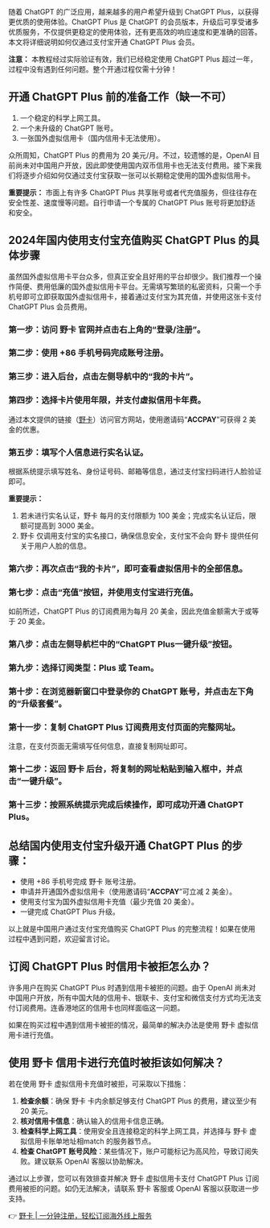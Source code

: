 随着 ChatGPT 的广泛应用，越来越多的用户希望升级到 ChatGPT Plus，以获得更优质的使用体验。ChatGPT Plus 是 ChatGPT 的会员版本，升级后可享受诸多优质服务，不仅提供更稳定的使用体验，还有更高效的响应速度和更准确的回答。本文将详细说明如何仅通过支付宝开通 ChatGPT Plus 会员。

**注意：** 本教程经过实际验证有效，我们已经稳定使用 ChatGPT Plus 超过一年，过程中没有遇到任何问题。整个开通过程仅需十分钟！

## 开通 ChatGPT Plus 前的准备工作（缺一不可）

1. 一个稳定的科学上网工具。
2. 一个未升级的 ChatGPT 账号。
3. 一张国外虚拟信用卡（国内信用卡无法使用）。

众所周知，ChatGPT Plus 的费用为 20 美元/月。不过，较遗憾的是，OpenAI 目前尚未对中国用户开放，因此即使使用国内双币信用卡也无法支付费用。接下来我们将逐步介绍如何仅通过支付宝获取一张可以长期稳定使用的国外虚拟信用卡。

**重要提示：** 市面上有许多 ChatGPT Plus 共享账号或者代充值服务，但往往存在安全性差、速度慢等问题。自行申请一个专属的 ChatGPT Plus 账号将更加舒适和安全。

## 2024年国内使用支付宝充值购买 ChatGPT Plus 的具体步骤

虽然国外虚拟信用卡平台众多，但真正安全且好用的平台却很少。我们推荐一个操作简便、费用低廉的国外虚拟信用卡平台。无需填写繁琐的私密资料，只需一个手机号即可立即获取国外虚拟信用卡，接着通过支付宝为其充值，并使用这张卡支付 ChatGPT Plus 会员费用。

### 第一步：访问 野卡 官网并点击右上角的“登录/注册”。

### 第二步：使用 +86 手机号码完成账号注册。

### 第三步：进入后台，点击左侧导航中的“我的卡片”。

### 第四步：选择卡片使用年限，并支付虚拟信用卡年费。

通过本文提供的链接（[野卡](https://bit.ly/bewildcard)）访问官方网站，使用邀请码“**ACCPAY**”可获得 2 美金的优惠。

### 第五步：填写个人信息进行实名认证。

根据系统提示填写姓名、身份证号码、邮箱等信息，通过支付宝扫码进行人脸验证即可。

**重要提示：**
1. 若未进行实名认证，野卡 每月的支付限额为 100 美金；完成实名认证后，限额可提高到 3000 美金。
2. 野卡 仅调用支付宝的实名接口，确保信息安全，支付宝不会向 野卡 提供任何关于用户人脸的信息。

### 第六步：再次点击“我的卡片”，即可查看虚拟信用卡的全部信息。

### 第七步：点击“充值”按钮，并使用支付宝进行充值。

如前所述，ChatGPT Plus 的订阅费用为每月 20 美金，因此充值金额需大于或等于 20 美金。

### 第八步：点击左侧导航栏中的“ChatGPT Plus一键升级”按钮。

### 第九步：选择订阅类型：Plus 或 Team。

### 第十步：在浏览器新窗口中登录你的 ChatGPT 账号，并点击左下角的“升级套餐”。

### 第十一步：复制 ChatGPT Plus 订阅费用支付页面的完整网址。

注意，在支付页面无需填写任何信息，直接复制网址即可。

### 第十二步：返回 野卡 后台，将复制的网址粘贴到输入框中，并点击“一键升级”。

### 第十三步：按照系统提示完成后续操作，即可成功开通 ChatGPT Plus。

## 总结国内使用支付宝升级开通 ChatGPT Plus 的步骤：

- 使用 +86 手机号完成 野卡 账号注册。
- 申请并开通国外虚拟信用卡（使用邀请码“**ACCPAY**”可立减 2 美金）。
- 使用支付宝为国外虚拟信用卡充值（最少充值 20 美金）。
- 一键完成 ChatGPT Plus 升级。

以上就是中国用户通过支付宝充值购买 ChatGPT Plus 的完整流程！如果在使用过程中遇到问题，欢迎留言讨论。

## 订阅 ChatGPT Plus 时信用卡被拒怎么办？

许多用户在购买 ChatGPT Plus 时遇到信用卡被拒的问题。由于 OpenAI 尚未对中国用户开放，所有中国大陆的信用卡、银联卡、支付宝和微信支付方式均无法支付订阅费用。连香港地区的信用卡也同样面临这一问题。

如果在购买过程中遇到信用卡被拒的情况，最简单的解决办法是使用 野卡 虚拟信用卡进行充值。

## 使用 野卡 信用卡进行充值时被拒该如何解决？

若在使用 野卡 虚拟信用卡充值时被拒，可采取以下措施：

1. **检查余额**：确保 野卡 卡内余额足够支付 ChatGPT Plus 的费用，建议至少有 20 美元。
2. **核对信用卡信息**：确认输入的信用卡信息正确。
3. **检查科学上网工具**：使用安全且连接稳定的科学上网工具，并选择与 野卡 虚拟信用卡账单地址相match 的服务器节点。
4. **检查 ChatGPT 账号风险**：某些情况下，账户可能标记为高风险，导致订阅失败。建议联系 OpenAI 客服以协助解决。

通过以上步骤，您可以有效排查并解决 野卡 虚拟信用卡支付 ChatGPT Plus 订阅费用被拒的问题。如仍无法解决，请联系 野卡 客服或 OpenAI 客服以获取进一步支持。

👉 [野卡 | 一分钟注册，轻松订阅海外线上服务](https://bit.ly/bewildcard)